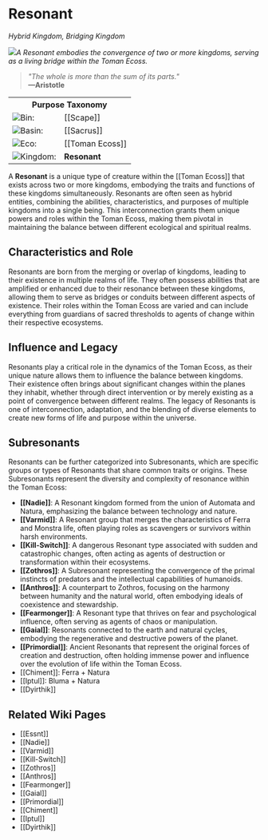 # Resonant
_Hybrid Kingdom, Bridging Kingdom_

<img src="wiki_images/Resonant.png"><i>A Resonant embodies the convergence of two or more kingdoms, serving as a living bridge within the Toman Ecoss.</i></img>

> _"The whole is more than the sum of its parts."_  
> **—Aristotle**

<div class="taxonomy-table">
  <table>
    <tr>
      <th colspan="3">Purpose Taxonomy</th>
    </tr>
    <tr>
      <td class="taxon-label"><img src="../wiki_images/icons/bin_icon.png" class="taxon-icon">Bin:</td>
      <td class="taxon-content" colspan="2">[[Scape]]</td>
    </tr>
    <tr>
      <td class="taxon-label"><img src="../wiki_images/icons/basin_icon.png" class="taxon-icon">Basin:</td>
      <td class="taxon-content" colspan="2">[[Sacrus]]</td>
    </tr>
    <tr>
      <td class="taxon-label"><img src="../wiki_images/icons/eco_icon.png" class="taxon-icon">Eco:</td>
      <td class="taxon-content" colspan="2">[[Toman Ecoss]]</td>
    </tr>
    <tr>
      <td class="taxon-label"><img src="../wiki_images/icons/kingdom_icon.png" class="taxon-icon">Kingdom:</td>
      <td class="taxon-content" colspan="2"><strong>Resonant</strong></td>
    </tr>
  </table>
</div>

A **Resonant** is a unique type of creature within the [[Toman Ecoss]] that exists across two or more kingdoms, embodying the traits and functions of these kingdoms simultaneously. Resonants are often seen as hybrid entities, combining the abilities, characteristics, and purposes of multiple kingdoms into a single being. This interconnection grants them unique powers and roles within the Toman Ecoss, making them pivotal in maintaining the balance between different ecological and spiritual realms.

## Characteristics and Role

Resonants are born from the merging or overlap of kingdoms, leading to their existence in multiple realms of life. They often possess abilities that are amplified or enhanced due to their resonance between these kingdoms, allowing them to serve as bridges or conduits between different aspects of existence. Their roles within the Toman Ecoss are varied and can include everything from guardians of sacred thresholds to agents of change within their respective ecosystems.

## Influence and Legacy

Resonants play a critical role in the dynamics of the Toman Ecoss, as their unique nature allows them to influence the balance between kingdoms. Their existence often brings about significant changes within the planes they inhabit, whether through direct intervention or by merely existing as a point of convergence between different realms. The legacy of Resonants is one of interconnection, adaptation, and the blending of diverse elements to create new forms of life and purpose within the universe.

## Subresonants

Resonants can be further categorized into Subresonants, which are specific groups or types of Resonants that share common traits or origins. These Subresonants represent the diversity and complexity of resonance within the Toman Ecoss:

- **[[Nadie]]**: A Resonant kingdom formed from the union of Automata and Natura, emphasizing the balance between technology and nature.
- **[[Varmid]]**: A Resonant group that merges the characteristics of Ferra and Monstra life, often playing roles as scavengers or survivors within harsh environments.
- **[[Kill-Switch]]**: A dangerous Resonant type associated with sudden and catastrophic changes, often acting as agents of destruction or transformation within their ecosystems.
- **[[Zothros]]**: A Subresonant representing the convergence of the primal instincts of predators and the intellectual capabilities of humanoids.
- **[[Anthros]]**: A counterpart to Zothros, focusing on the harmony between humanity and the natural world, often embodying ideals of coexistence and stewardship.
- **[[Fearmonger]]**: A Resonant type that thrives on fear and psychological influence, often serving as agents of chaos or manipulation.
- **[[Gaial]]**: Resonants connected to the earth and natural cycles, embodying the regenerative and destructive powers of the planet.
- **[[Primordial]]**: Ancient Resonants that represent the original forces of creation and destruction, often holding immense power and influence over the evolution of life within the Toman Ecoss.
- [[Chiment]]: Ferra + Natura
- [[Iptul]]: Bluma + Natura
- [[Dyirthik]]

## Related Wiki Pages

- [[Essnt]]
- [[Nadie]]
- [[Varmid]]
- [[Kill-Switch]]
- [[Zothros]]
- [[Anthros]]
- [[Fearmonger]]
- [[Gaial]]
- [[Primordial]]
- [[Chiment]]
- [[Iptul]]
- [[Dyirthik]]
